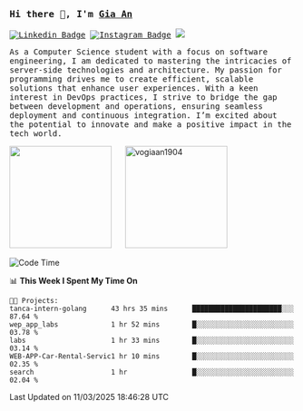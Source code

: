 ### <samp>Hi there 👋, I'm <a href="https://www.linkedin.com/in/vogiaan1904/" target="_blank">Gia An</a></samp>

<samp> [![Linkedin Badge](https://img.shields.io/badge/-LinkedIn-0e76a8?style=flat-square&logo=Linkedin&logoColor=white)](https://linkedin.com/in/vogiaan1904)
[![Instagram Badge](https://img.shields.io/badge/-Instagram-e4405f?style=flat-square&logo=Instagram&logoColor=white)](https://instagram.com/_.ja.ann_/) ![](https://komarev.com/ghpvc/?username=vogiaan1904&style=flat-square&base=100)</samp> 

<samp>As a Computer Science student with a focus on software engineering, I am dedicated to mastering the intricacies of server-side technologies and architecture. My passion for programming drives me to create efficient, scalable solutions that enhance user experiences. With a keen interest in DevOps practices, I strive to bridge the gap between development and operations, ensuring seamless deployment and continuous integration. I’m excited about the potential to innovate and make a positive impact in the tech world.</samp>



<div>
  <img height="180em" src="https://github-readme-stats.vercel.app/api/top-langs/?username=vogiaan1904&show_icons=true&hide_border=true&layout=compact&langs_count=10&theme=transparent&include_orgs=true"/>
  &nbsp;&nbsp;&nbsp;&nbsp;
  <img height="180em" src="https://github-readme-stats.vercel.app/api?username=vogiaan1904&show_icons=true&hide_border=true&&count_private=true&include_all_commits=true&theme=transparent&locale=en" alt="vogiaan1904" />
</div>






<!--START_SECTION:waka-->
![Code Time](http://img.shields.io/badge/Code%20Time-554%20hrs%2054%20mins-blue)

📊 **This Week I Spent My Time On** 

```text
🐱‍💻 Projects: 
tanca-intern-golang      43 hrs 35 mins      ██████████████████████░░░   87.64 % 
wep_app_labs             1 hr 52 mins        █░░░░░░░░░░░░░░░░░░░░░░░░   03.78 % 
labs                     1 hr 33 mins        █░░░░░░░░░░░░░░░░░░░░░░░░   03.14 % 
WEB-APP-Car-Rental-Servic1 hr 10 mins        █░░░░░░░░░░░░░░░░░░░░░░░░   02.35 % 
search                   1 hr                █░░░░░░░░░░░░░░░░░░░░░░░░   02.04 % 
```


 Last Updated on 11/03/2025 18:46:28 UTC
<!--END_SECTION:waka-->
